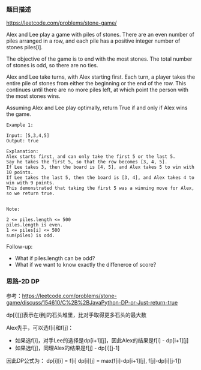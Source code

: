 ### 题目描述

https://leetcode.com/problems/stone-game/

Alex and Lee play a game with piles of stones.  There are an even number of piles arranged in a row, and each pile has a positive integer number of stones piles[i].

The objective of the game is to end with the most stones.  The total number of stones is odd, so there are no ties.

Alex and Lee take turns, with Alex starting first.  Each turn, a player takes the entire pile of stones from either the beginning or the end of the row.  This continues until there are no more piles left, at which point the person with the most stones wins.

Assuming Alex and Lee play optimally, return True if and only if Alex wins the game.

```
Example 1:

Input: [5,3,4,5]
Output: true

Explanation: 
Alex starts first, and can only take the first 5 or the last 5.
Say he takes the first 5, so that the row becomes [3, 4, 5].
If Lee takes 3, then the board is [4, 5], and Alex takes 5 to win with 10 points.
If Lee takes the last 5, then the board is [3, 4], and Alex takes 4 to win with 9 points.
This demonstrated that taking the first 5 was a winning move for Alex, so we return true.
 

Note:

2 <= piles.length <= 500
piles.length is even.
1 <= piles[i] <= 500
sum(piles) is odd.
```

Follow-up:

- What if piles.length can be odd?
- What if we want to know exactly the diffenerce of score?

### 思路-2D DP

参考：https://leetcode.com/problems/stone-game/discuss/154610/C%2B%2BJavaPython-DP-or-Just-return-true


dp[i][j]表示在i到j的石头堆里，比对手取得更多石头的最大数

Alex先手，可以选f[i]和f[j]：

- 如果选f[i]，对手Lee的选择是dp[i+1][j]，因此Alex的结果是f[i] - dp[i+1][j]
- 如果选f[j]，同理Alex的结果是f[j] - dp[i][j-1]

因此DP公式为：
dp[i][i] = f[i]
dp[i][j] = max(f[i]-dp[i+1][j], f[j]-dp[i][j-1])


